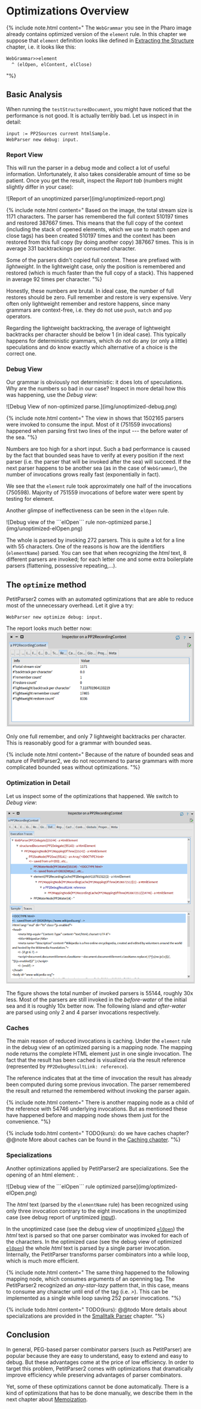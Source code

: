 # Optimizations Overview

{% include note.html content="
The ```WebGrammar``` you see in the Pharo image already contains optimized version of the ```element``` rule. 
In this chapter we suppose that ```element``` definition looks like defined in [Extracting the Structure](csgrammar.md) chapter, i.e. it looks like this:
```smalltalk
WebGrammar>>element
  ^ (elOpen, elContent, elClose)
```
"%}

## Basic Analysis
When running the ```testStructuredDocument```, you might have noticed that the performance is not good. 
It is actually terribly bad. Let us inspect in in detail:

```smalltalk
input := PP2Sources current htmlSample.
WebParser new debug: input.
```

### Report View
This will run the parser in a debug mode and collect a lot of useful information. 
Unfortunately, it also takes considerable amount of time so be patient. 
Once you get the result, inspect the *Report tab* (numbers might slightly differ in your case):

<a id="unoptimizedReport" />
![Report of an unoptimized parser](img/unoptimized-report.png)

{% include note.html content="
Based on the image, the total stream size is 1171 characters. 
The parser has remembered the full context 510197 times and restored 387667 times. 
This means that the full copy of the context (including the stack of opened elements, which we use to match open and close tags) has been created 510197 times and the context has been restored from this full copy (by doing another copy) 387667 times. 
This is in average 331 backtrackings per consumed character. 

Some of the parsers didn't copied full context. 
These are prefixed with *lightweight*. 
In the lightweight case, only the position is remembered and restored (which is much faster than the full copy of a stack). 
This happened in average 92 times per character.
"%}

Honestly, these numbers are brutal. 
In ideal case, the number of full restores should be zero. 
Full remember and restore is very expensive. 
Very often only lightweight remember and restore happens, since many grammars are context-free, i.e. they do not use ```push```, ```match``` and ```pop``` operators. 

Regarding the lightweight backtracking, the average of lightweight backtracks per character should be below 1 (in ideal case). 
This typically happens for deterministic grammars, which do not do any (or only a little) speculations and do know exactly which alternative of a choice is the correct one. 

### Debug View
Our grammar is obviously not deterministic: it does lots of speculations.
Why are the numbers so bad in our case? 
Inspect in more detail how this was happening, use the *Debug view*:

<a id="unoptimizedDebug" />
![Debug View of non-optimized parse.](img/unoptimized-debug.png)

{% include note.html content="
The view in shows that 1502165 parsers were invoked to consume the input. 
Most of it (751559 invocations) happened when parsing first two lines of the input --- the before water of the sea.
"%}

Numbers are too high for a short input. 
Such a bad performance is caused by the fact that bounded seas have to verify at every position if the next parser (i.e. the parser that will be invoked after the sea) will succeed. 
If the next parser happens to be another sea (as in the case of ```WebGrammar```), the number of invocations grows really fast (exponentially in fact). 


We see that the ```element``` rule took approximately one half of the invocations (750598). 
Majority of 751559 invocations of before water were spent by testing for element. 

Another glimpse of ineffectiveness can be seen in the ```elOpen``` rule.

<a id="unoptimizedElOpen" />
![Debug view of the ```elOpen``` rule non-optimized parse.](img/unoptimized-elOpen.png)

The whole *<html lang="html" dir="ltr" class="js-enabled">* is parsed by invoking 272 parsers.
This is quite a lot for a line with 55 characters.
One of the reasons is how are the identifiers (```elementName```) parsed.
You can see that when recognizing the *html* text, 8 different parsers are invoked; for each letter one and some extra boilerplate parsers (flattening, possessive repeating,...).

## The ```optimize``` method
PetitParser2 comes with an automated optimizations that are able to reduce most of the unnecessary overhead. 
Let it give a try:

```smalltalk
WebParser new optimize debug: input.
```

The report looks much better now:
![Report view of the optimized parse.](img/optimized-report.png)



Only one full remember, and only 7 lightweight backtracks per character. 
This is reasonably good for a grammar with bounded seas. 

{% include note.html content="
Because of the nature of bounded seas and nature of PetitParser2, we do not recommend to parse grammars with more complicated bounded seas without optimizations.
"%}

### Optimization in Detail
Let us inspect some of the optimizations that happened. 
We switch to *Debug view*:

![Debug view of optimized parse](img/optimized-debug.png)

The figure shows the total number of invoked parsers is 55144, roughly 30x less. 
Most of the parsers are still invoked in the *before-water* of the initial sea and it is roughly 10x better now. 
The following island and *after-water* are parsed using only 2 and 4 parser invocations respectively.

### <a id="caches" /> Caches

The main reason of reduced invocations is caching. 
Under the ```element``` rule in the debug view of an optimized parsing is a mapping node. 
The mapping node returns the complete HTML element just in one single invocation. 
The fact that the result has been cached is visualized via the result reference (represented by ```PP2DebugResultLink: reference```). 

The reference indicates that at the time of invocation the result has already been computed during some previous invocation. 
The parser remembered the result and returned the remembered without invoking the parser again. 

{% include note.html content="
There is another mapping node as a child of the reference with 54746 underlying invocations.
But as mentioned these have happened before and mapping node shows them just for the convenience.
"%}

{% include todo.html content="
TODO(kurs): do we have caches chapter?
@@note More about caches can be found in the [Caching chapter](caches.md).
"%}

### <a id="specializations" /> Specializations

Another optimizations applied by PetitParser2 are specializations.
See the opening of an html element: *<html lang="mul" dir="ltr" class="js-enabled">*.

<a id="optimizedElOpen" />
![Debug view of the ```elOpen``` rule optimized parse](img/optimized-elOpen.png)

The *html* text (parsed by the ```elementName``` rule) has been recognized using only three invocation contrary to the eight invocations in the unoptimized case (see debug report of unptimized [input](#unoptimizedDebug)).

In the unoptimized case (see the debug view of unoptimized [```elOpen```](#unoptimizedElOpen)) the *html* text is parsed so that one parser combinator was invoked for each of the characters.
In the optimized case (see the debug view of optimized [```elOpen```](#optimizedElOpen)) the whole *html* text is parsed by a single parser invocation.
Internally, the PetitParser transforms parser combinators into a while loop, which is much more efficient.


{% include note.html content="
The same thing happened to the following mapping node, which consumes arguments of an openning tag. 
The PetitParser2 recognized an *any-star-lazy* pattern that, in this case, means to consume any character until end of the tag (i.e. *>*). 
This can be implemented as a single while loop saving 252 parser invocations.
"%}


{% include todo.html content="
TODO(kurs):
@@todo More details about specializations are provided in the [Smalltalk Parser](smalltalkOptimizations.md) chapter.
"%}

## Conclusion
In general, PEG-based parser combinator parsers (such as PetitParser) are popular because they are easy to understand, easy to extend and easy to debug.
But these advantages come at the price of low efficiency. 
In order to target this problem, PetitParser2 comes with optimizations that dramatically improve efficiency while preserving advantages of parser combinators.

Yet, some of these optimizations cannot be done automatically.
There is a kind of optimizations that has to be done manually, we describe them in the next chapter about [Memoization](memoization.md).
